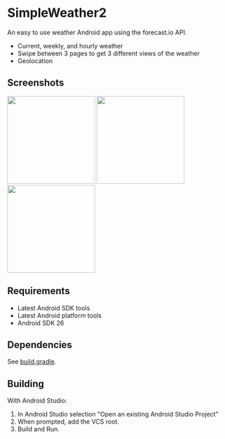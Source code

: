 # SimpleWeather2
An easy to use weather Android app using the forecast.io API.

* Current, weekly, and hourly weather
* Swipe between 3 pages to get 3 different views of the weather
* Geolocation


## Screenshots

<p float="left">
  <img src="https://i.imgur.com/VLeJ1wW.png" width="200">
  <img src="https://i.imgur.com/Db8GcAN.png" width="200">
  <img src="https://i.imgur.com/l1xcWnY.png" width="200">
</p>

## Requirements

* Latest Android SDK tools
* Latest Android platform tools
* Android SDK 26

## Dependencies

See [build.gradle](https://github.com/rbpark1/SimpleWeather2/blob/master/app/build.gradle).

## Building

With Android Studio:
1. In Android Studio selection "Open an existing Android Studio Project"
2. When prompted, add the VCS root.
3. Build and Run.


